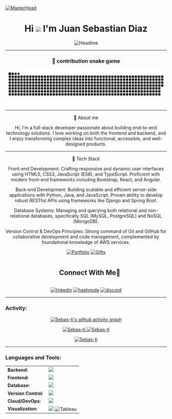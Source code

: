 [![MasterHead](https://i.pinimg.com/originals/77/ca/a3/77caa32884d735d439ade45ba37feaf2.gif)](https://github.com/Sebas-ti)
<h1 align="center">Hi <img src="https://media.giphy.com/media/hvRJCLFzcasrR4ia7z/giphy.gif" width="35"> I'm Juan Sebastian Diaz</h1>
 
<div align=center>
        <img src="https://readme-typing-svg.herokuapp.com?color=%236FDA44&size=32&center=true&vCenter=true&width=600&height=50&lines=Full-Stack+Developer;Software+engineer+Student;Freelancer;Open-Source+Enthusiast" alt="Headline" />

------
### 🐍 contribution snake game

<p align="center">
  <img alt="snake gif" src="https://github.com/Sebas-ti/Sebas-ti/blob/output/github-snake-dark.svg">
</p>

------

📖 About me

Hi, I'm a full-stack developer passionate about building end-to-end technology solutions. I love working on both the frontend and backend, and I enjoy transforming complex ideas into functional, accessible, and well-designed products.


------

🚀 Tech Stack

Front-end Development: Crafting responsive and dynamic user interfaces using HTML5, CSS3, JavaScript (ES6), and TypeScript. Proficient with modern front-end frameworks including Bootstrap, React, and Angular.

Back-end Development: Building scalable and efficient server-side applications with Python, Java, and JavaScript. Proven ability to develop robust RESTful APIs using frameworks like Django and Spring Boot.

Database Systems: Managing and querying both relational and non-relational databases, specifically SQL (MySQL, PostgreSQL) and NoSQL (MongoDB).

Version Control & DevOps Principles: Strong command of Git and GitHub for collaborative development and code management, complemented by foundational knowledge of AWS services.
<p align="center">
  <a href="https://freshidea.com/jonah/"><img alt="Portfolio" title="Portfolio" src="https://img.shields.io/badge/-Portfolio-000000?style=for-the-badge&logo=koding&logoColor=white"/></a>
    <a href="http://eyl327.mywebcommunity.org/promos/"><img alt="Gifts" title="Gifts for you" src="https://img.shields.io/badge/-Links%20to%20free%20stuff-000000?style=for-the-badge&logo=coveralls&logoColor=white"/></a>
</p>

<div id="user-content-toc">
  <ul align="center">
    <summary><h2 style="display: inline-block">Connect With Me🤝</h2></summary>
  </ul>
</div>

<p align="center">
<a href="https://www.linkedin.com/in/1010nishant/" target="blank"><img align="center" src="https://user-images.githubusercontent.com/88904952/234979284-68c11d7f-1acc-4f0c-ac78-044e1037d7b0.png" alt="linkedin" height="50" width="50" /></a>
<a href="https://1010nishant.hashnode.dev/" target="blank"><img align="center" src="https://user-images.githubusercontent.com/88904952/234982196-562aea17-5532-4550-8c08-1c7cb994a541.png" alt="hashnode" height="50" width="50" /></a>
<a href="https://discordapp.com/users/957722095381540874" target="blank"><img align="center" src="https://user-images.githubusercontent.com/88904952/234982627-019fd336-6248-453c-9b05-97c13fd1d207.png" alt="discord" height="50" width="50" /></a>


------

<h3 align="left">Activity:</h3>

[![Sebas-ti's github activity graph](https://github-readme-activity-graph.vercel.app/graph?username=Sebas-ti&bg_color=100f0f&color=4c5e9e&line=4c569e&point=403e41&area=true&hide_border=true)](https://github.com/Sebas-ti/github-readme-activity-graph)

<div align="center">
  <a href="https://github.com/Sebas-ti">
    <img height="180em" src="https://github-readme-stats.vercel.app/api/top-langs?username=Sebas-ti&show_icons=true&locale=en&layout=compact&theme=tokyonight" alt="Sebas-ti"/>
    <img height="180em" src="https://github-readme-stats.vercel.app/api?username=Sebas-ti&show_icons=true&locale=en&layout=compact&theme=tokyonight" alt="Sebas-ti"/>
  </a>
</div>
<p align="center">
  <a href="https://github.com/Sebas-ti">
    <img src="https://github-readme-streak-stats.herokuapp.com/?user=Sebas-ti&&theme=tokyonight" alt="Sebas-ti" />
  </a>
</p>


------
<h3 align="left">Languages and Tools:</h3>
<table>
    <tr>
        <td style="font-weight: bold; padding-right: 10px; vertical-align: center;">Backend:</td>
        <td>
            <img height="40" src="https://skillicons.dev/icons?i=php,java,python,django,spring,nodejs" />
        </td>
    </tr>
    <tr>
        <td style="font-weight: bold; padding-right: 10px; vertical-align: center;">Frontend:</td>
        <td>
            <img height="40" src="https://skillicons.dev/icons?i=html,css,js,ts,bootstrap,tailwind,react" />
        </td>
    </tr>
    <tr>
        <td style="font-weight: bold; padding-right: 10px; vertical-align: center;">Database:</td>
        <td>
            <img height="40" src="https://skillicons.dev/icons?i=mysql,postgresql,mongodb" />
        </td>
    </tr>
    <tr>
        <td style="font-weight: bold; padding-right: 10px; vertical-align: center;">Version Control:</td>
        <td>
            <img height="40" src="https://skillicons.dev/icons?i=git,github" />
        </td>
    </tr>
    <tr>
        <td style="font-weight: bold; padding-right: 10px; vertical-align: center;">Cloud/DevOps:</td>
        <td>
            <img height="40" src="https://skillicons.dev/icons?i=aws" />
        </td>
    </tr>
    <tr>
        <td style="font-weight: bold; padding-right: 10px; vertical-align: center;">Visualization:</td>
        <td>
            <img height="40" src="https://skillicons.dev/icons?i=powerbi" />
            <img height="40" src="https://cdn.jsdelivr.net/gh/devicons/devicon/icons/tableau/tableau-original.svg" alt="Tableau" title="Tableau" />
        </td>
    </tr>
</table>


